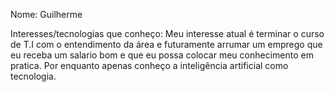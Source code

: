 Nome: Guilherme 

Interesses/tecnologias que conheço: Meu interesse atual é terminar o curso de T.I com o entendimento da área e futuramente arrumar um emprego que eu receba um salario bom e que eu possa colocar meu conhecimento em pratica.
Por enquanto apenas conheço a inteligência artificial como tecnologia. 